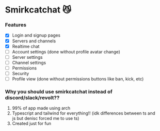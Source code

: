 # Smirkcatchat 😼

### Features

* [X] Login and signup pages
* [X] Servers and channels
* [X] Realtime chat
* [ ] Account settings (done without profile avatar change)
* [ ] Server settings
* [ ] Channel settings
* [ ] Permissions
* [ ] Security
* [ ] Profile view (done without permissions buttons like ban, kick, etc)

### Why you should use smirkcatchat instead of discord/slack/revolt??

1. 99% of app made using arch
2. Typescript and tailwind for everything!! (idk differences between ts and js but denisc forced me to use ts)
3. Created just for fun

